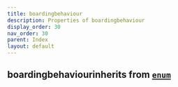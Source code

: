 ```yaml
---
title: boardingbehaviour
description: Properties of boardingbehaviour
display_order: 30
nav_order: 30
parent: Index
layout: default
---
```


## boardingbehaviourinherits from [`enum`](./enum.html)

